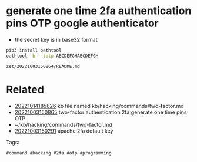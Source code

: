 # generate one time 2fa authentication pins OTP google authenticator

- the secret key is in base32 format
```bash
pip3 install oathtool
oathtool -b --totp ABCDEFGHABCDEFGH
```

` zet/20221003150864/README.md `

# Related

- [20221014185826](/zet/20221014185826/README.md) kb file named kb/hacking/commands/two-factor.md
- [20221003150865](/zet/20221003150865/README.md) two-factor authentication 2fa generate one time pins OTP
- ~/kb/hacking/commands/two-factor.md
- [20221003150291](/zet/20221003150291/README.md) apache 2fa default key

Tags:

    #command #hacking #2fa #otp #programming
